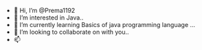 - 👋 Hi, I’m @Prema1192
- 👀 I’m interested in Java..
- 🌱 I’m currently learning Basics of java programming language ...
- 💞️ I’m looking to collaborate on with you..
- 📫 

<!---
Prema1192/Prema1192 is a ✨ special ✨ repository because its `README.md` (this file) appears on your GitHub profile.
You can click the Preview link to take a look at your changes.
--->
